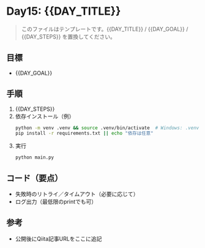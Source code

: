 # Day15: {{DAY_TITLE}}

> このファイルはテンプレートです。{{DAY_TITLE}} / {{DAY_GOAL}} / {{DAY_STEPS}} を置換してください。

## 目標
- {{DAY_GOAL}}

## 手順
1. {{DAY_STEPS}}
2. 依存インストール（例）
   ```bash
   python -m venv .venv && source .venv/bin/activate  # Windows: .venv\Scripts\activate
   pip install -r requirements.txt || echo "依存は任意"
   ```
3. 実行
   ```bash
   python main.py
   ```

## コード（要点）
- 失敗時のリトライ／タイムアウト（必要に応じて）
- ログ出力（最低限のprintでも可）

## 参考
- 公開後にQiita記事URLをここに追記
